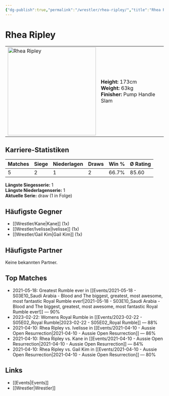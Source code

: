 ```yaml
---
{"dg-publish":true,"permalink":"/wrestler/rhea-ripley/","title":"Rhea Ripley","tags":["wrestler"],"noteIcon":""}
---
```



# Rhea Ripley

<table>
        <tr>
        <td><img src="https://github.com/CptSpaulding1980/choke-slam-wrestling/releases/download/images/Rhea_Ripley.png" width="280" alt="Rhea Ripley"></td>
        <td>
        <b>Height:</b> 173cm<br>
        <b>Weight:</b> 63kg<br>
        <b>Finisher:</b> Pump Handle Slam<br>
        </td>
        </tr>
        </table>
        
## Karriere-Statistiken

| Matches | Siege | Niederlagen | Draws | Win % | Ø Rating |
|---------|-------|-------------|-------|-------|-----------|
| 5 | 2 | 1 | 2 | 66.7% | 85.60 |

**Längste Siegesserie:** 1<br>**Längste Niederlagenserie:** 1<br>**Aktuelle Serie:** draw (1 in Folge)


## Häufigste Gegner
- [[Wrestler/Kane\|Kane]] (1x)
- [[Wrestler/Ivelisse\|Ivelisse]] (1x)
- [[Wrestler/Gail Kim\|Gail Kim]] (1x)

## Häufigste Partner
Keine bekannten Partner.

## Top Matches
- 2021-05-18: Greatest Rumble ever in [[Events/2021-05-18 - S03E10_Saudi Arabia - Blood and The biggest, greatest, most awesome, most fantastic Royal Rumble ever!\|2021-05-18 - S03E10_Saudi Arabia - Blood and The biggest, greatest, most awesome, most fantastic Royal Rumble ever!]] — 90%
- 2023-02-22: Womens Royal Rumble in [[Events/2023-02-22 - S05E02_Royal Rumble\|2023-02-22 - S05E02_Royal Rumble]] — 88%
- 2021-04-10: Rhea Ripley vs. Ivelisse in [[Events/2021-04-10 - Aussie Open Resurrection\|2021-04-10 - Aussie Open Resurrection]] — 86%
- 2021-04-10: Rhea Ripley vs. Kane in [[Events/2021-04-10 - Aussie Open Resurrection\|2021-04-10 - Aussie Open Resurrection]] — 84%
- 2021-04-10: Rhea Ripley vs. Gail Kim in [[Events/2021-04-10 - Aussie Open Resurrection\|2021-04-10 - Aussie Open Resurrection]] — 80%

## Links
- [[Events\|Events]]
- [[Wrestler\|Wrestler]]
